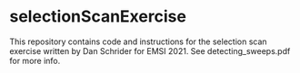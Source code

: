 # selectionScanExercise

This repository contains code and instructions for the selection scan exercise written by Dan Schrider for EMSI 2021. See detecting_sweeps.pdf for more info.
